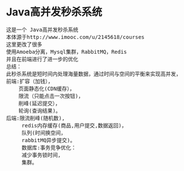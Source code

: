 # Java高并发秒杀系统
<pre>
这是一个 Java高并发秒杀系统
本体源于http://www.imooc.com/u/2145618/courses
这里更改了很多
使用Amoeba分离，Mysql集群，RabbitMQ，Redis
并且在前端进行了进一步的优化
总结：
此秒杀系统是短时间内处理海量数据，通过时间与空间的平衡来实现高并发，
前端:扩容（加钱），
    页面静态化(CDN缓存），
    限流（只能点击一次按钮)，
    削峰(延迟提交），
    轮询(查询结果)。
后端:限流削峰(随机数),
     redis内存缓存(商品,用户提交,数据返回)，
     队列(时间换空间，
     rabbitMQ异步提交)。
     数据库:事务竞争优化：
     减少事务锁时间,
     集群。
</pre>
